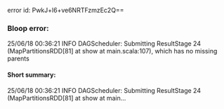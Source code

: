 error id: PwkJ+l6+ve6NRTFzmzEc2Q==
### Bloop error:

25/06/18 00:36:21 INFO DAGScheduler: Submitting ResultStage 24 (MapPartitionsRDD[81] at show at main.scala:107), which has no missing parents
#### Short summary: 

25/06/18 00:36:21 INFO DAGScheduler: Submitting ResultStage 24 (MapPartitionsRDD[81] at show at main...
